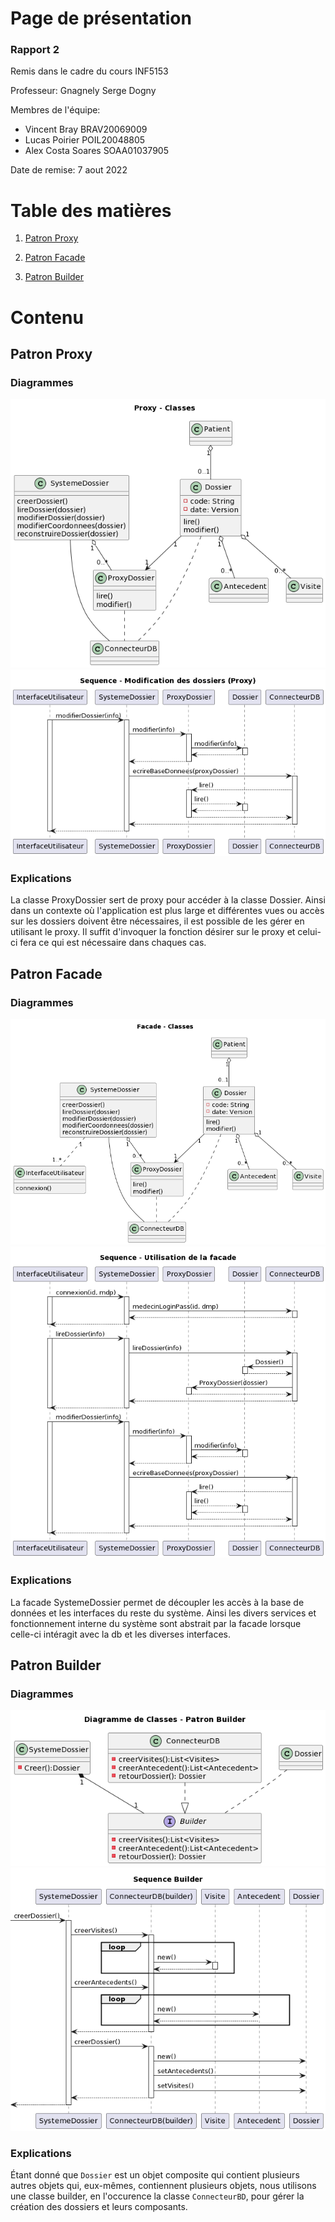 # Page de présentation
### Rapport 2
Remis dans le cadre du cours INF5153

Professeur: Gnagnely Serge Dogny

Membres de l'équipe:
- Vincent Bray
	BRAV20069009
- Lucas Poirier
	POIL20048805
- Alex Costa Soares
	SOAA01037905

Date de remise: 7 aout 2022


# Table des matières
1. [Patron Proxy](#proxy)

2. [Patron Facade](#facade)

3. [Patron Builder](#builder)


# Contenu
## Patron Proxy <a name="proxy"></a>
### Diagrammes
![Diagramme de classes proxy](/diagrammes/PROXYCLASS.png "Diagramme de classes proxy")
![Diagramme de séquence proxy](/diagrammes/PROXYSEQ.png "Diagramme de séquence proxy")
### Explications
La classe ProxyDossier sert de proxy pour accéder à la classe Dossier. Ainsi dans un contexte où l'application est plus large et différentes vues ou accès sur les dossiers doivent être nécessaires, il est possible de les gérer en utilisant le proxy. Il suffit d'invoquer la fonction désirer sur le proxy et celui-ci fera ce qui est nécessaire dans chaques cas.

## Patron Facade <a name="facade"></a>
### Diagrammes
![Diagramme de classes facade](/diagrammes/FACADESYSTEME.png "Diagramme de classes facade")
![Diagramme de séquence facade](/diagrammes/FACADESEQ.png "Diagramme de séquence facade")
### Explications
La facade SystemeDossier permet de découpler les accès à la base de données et les interfaces du reste du système. Ainsi les divers services et fonctionnement interne du système sont abstrait par la facade lorsque celle-ci intéragit avec la db et les diverses interfaces.


## Patron Builder <a name="sequence"></a>
### Diagrammes
![Diagramme de classes builder](/diagrammes/BUILDERCLASSES.png "Diagramme de classes builder")
![Diagramme de séquence builder](/diagrammes/SEQBUILDER.png "Diagramme de séquence builder")
### Explications
Étant donné que `Dossier` est un objet composite qui contient plusieurs autres objets qui, eux-mêmes, contiennent plusieurs objets, nous utilisons une classe builder, en l'occurence la classe `ConnecteurBD`, pour gérer la création des dossiers et leurs composants.
